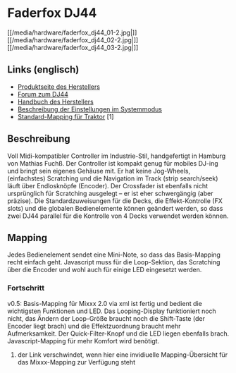 # Faderfox DJ44

[[/media/hardware/faderfox_dj44_01-2.jpg|]]
[[/media/hardware/faderfox_dj44_02-2.jpg|]]
[[/media/hardware/faderfox_dj44_03-2.jpg|]]

## Links (englisch)

  - [Produktseite des Herstellers](http://www.faderfox.de/dj44.html)
  - [Forum zum
    DJ44](https://www.mixxx.org/forums/viewtopic.php?f=7&t=9366&p=33897#p33897)
  - [Handbuch des
    Herstellers](http://www.faderfox.de/PDF/Manual%20DJ44%20V01.pdf)
  - [Beschreibung der Einstellungen im
    Systemmodus](http://www.faderfox.de/PDF/short%20description%20DJ44%20system%20V0100.PDF)
  - [Standard-Mapping für
    Traktor](http://www.faderfox.de/PDF/short%20description%20DJ44%20Traktor%20Pro%202%20V01.pdf)
    \[1\]

## Beschreibung

Voll Midi-kompatibler Controller im Industrie-Stil, handgefertigt in
Hamburg von Mathias Fuchß. Der Controller ist kompakt genug für mobiles
DJ-ing und bringt sein eigenes Gehäuse mit. Er hat keine Jog-Wheels,
(einfachstes) Scratching und die Navigation im Track (strip search/seek)
läuft über Endlosknöpfe (Encoder). Der Crossfader ist ebenfalls nicht
ursprünglich für Scratching ausgelegt – er ist eher schwergängig (aber
präzise). Die Standardzuweisungen für die Decks, die Effekt-Kontrolle
(FX slots) und die globalen Bedienelemente können geändert werden, so
dass zwei DJ44 parallel für die Kontrolle von 4 Decks verwendet werden
können.

## Mapping

Jedes Bedienelement sendet eine Mini-Note, so dass das Basis-Mapping
recht einfach geht. Javascript muss für die Loop-Sektion, das Scratching
über die Encoder und wohl auch für einige LED eingesetzt werden.

### Fortschritt

v0.5: Basis-Mapping für Mixxx 2.0 via xml ist fertig und bedient die
wichtigsten Funktionen und LED. Das Looping-Display funktioniert noch
nicht, das Ändern der Loop-Größe braucht noch die Shift-Taste (der
Encoder liegt brach) und die Effektzuordnung braucht mehr
Aufmerksamkeit. Der Quick-Filter-Knopf und die LED liegen ebenfalls
brach. Javascript-Mapping für mehr Komfort wird benötigt.

1.  der Link verschwindet, wenn hier eine invidiuelle Mapping-Übersicht
    für das Mixxx-Mapping zur Verfügung steht
